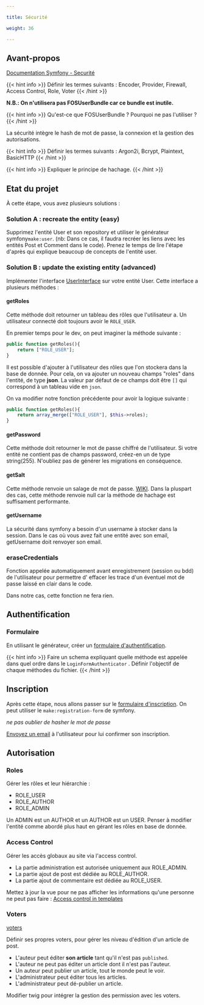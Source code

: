 ```yaml
---

title: Sécurité

weight: 36

---
```


## Avant-propos

[Documentation Symfony - Securité](https://symfony.com/doc/current/security.html)

{{< hint info >}} Définir les termes suivants : Encoder, Provider, Firewall, Access Control, Role, Voter {{< /hint >}}

**N.B.: On n'utilisera pas FOSUserBundle car ce bundle est inutile.**

{{< hint info >}} Qu'est-ce que FOSUserBundle ? Pourquoi ne pas l'utiliser ? {{< /hint >}}

La sécurité intègre le hash de mot de passe, la connexion et la gestion des autorisations.

{{< hint info >}} Définir les termes suivants : Argon2i, Bcrypt, Plaintext, BasicHTTP {{< /hint >}}

{{< hint info >}} Expliquer le principe de hachage. {{< /hint >}}

## Etat du projet

À cette étape, vous avez plusieurs solutions :

### Solution A : recreate the entity (easy)

Supprimez l'entité User et son repository et utiliser le générateur symfony`make:user`. (nb: Dans ce cas, il faudra
recréer les liens avec les entités Post et Comment dans le code). Prenez le temps de lire l'étape d'après qui explique
beaucoup de concepts de l'entité user.

### Solution B : update the existing entity (advanced)

Implémenter
l'interface [UserInterface](https://github.com/symfony/symfony/blob/4.0/src/Symfony/Component/Security/Core/User/UserInterface.php)
sur votre entité User. Cette interface a plusieurs méthodes :

#### getRoles

Cette méthode doit retourner un tableau des rôles que l'utilisateur a. Un utilisateur connecté doit toujours avoir
le `ROLE_USER`.

En premier temps pour le dev, on peut imaginer la méthode suivante :

```php
public function getRoles(){
    return ["ROLE_USER"];
}
```

Il est possible d'ajouter à l'utilisateur des rôles que l'on stockera dans la base de donnée. Pour cela, on va ajouter
un nouveau champs "roles" dans l'entité, de type **json**. La valeur par défaut de ce champs doit être `[]` qui
correspond à un tableau vide en `json`.

On va modifier notre fonction précédente pour avoir la logique suivante :

```php
public function getRoles(){
    return array_merge(["ROLE_USER"], $this->roles);
}
```

#### getPassword

Cette méthode doit retourner le mot de passe chiffré de l'utilisateur. Si votre entité ne contient pas de champs
password, créez-en un de type string(255). N'oubliez pas de générer les migrations en conséquence.

#### getSalt

Cette méthode renvoie un salage de mot de passe. [WIKI](https://fr.wikipedia.org/wiki/Salage_(cryptographie)). Dans la
pluspart des cas, cette méthode renvoie null car la méthode de hachage est suffisament performante.

#### getUsername

La sécurité dans symfony a besoin d'un username à stocker dans la session. Dans le cas où vous avez fait une entité avec
son email, getUsername doit renvoyer son email.

### eraseCredentials

Fonction appelée automatiquement avant enregistrement (session ou bdd) de l'utilisateur pour permettre d' effacer les
trace d'un éventuel mot de passe laissé en clair dans le code.

Dans notre cas, cette fonction ne fera rien.

## Authentification

### Formulaire

En utilisant le générateur, créer
un [formulaire d'authentification](https://symfony.com/doc/current/security/form_login_setup.html).

{{< hint info >}} Faire un schema expliquant quelle méthode est appelée dans quel ordre dans le `LoginFormAuthenticator`
. Définir l'objectif de chaque méthodes du fichier. {{< /hint >}}

## Inscription

Après cette étape, nous allons passer sur
le [formulaire d'inscription](https://symfony.com/doc/current/doctrine/registration_form.html). On peut utiliser
le `make:registration-form` de symfony.

*ne pas oublier de hasher le mot de passe*

[Envoyez un email](https://symfony.com/doc/current/mailer.html) à l'utilisateur pour lui confirmer son inscription.

## Autorisation

### Roles

Gérer les rôles et leur hiérarchie :

- ROLE_USER
- ROLE_AUTHOR
- ROLE_ADMIN

Un ADMIN est un AUTHOR et un AUTHOR est un USER. Penser à modifier l'entité comme abordé plus haut en gérant les rôles
en base de donnée.

### Access Control

Gérer les accès globaux au site via l'access control.

- La partie administration est autorisée uniquement aux ROLE_ADMIN.
- La partie ajout de post est dédiée au ROLE_AUTHOR.
- La partie ajout de commentaire est dédiée au ROLE_USER.

Mettez à jour la vue pour ne pas afficher les informations qu'une personne ne peut pas
faire : [Access control in templates](https://symfony.com/doc/current/security.html#access-control-in-templates)

### Voters

[voters](https://symfony.com/doc/current/security/voters.html)

Définir ses propres voters, pour gérer les niveau d'édition d'un article de post.

- L'auteur peut éditer **son article** tant qu'il n'est pas `published`.
- L'auteur ne peut pas éditer un article dont il n'est pas l'auteur.
- Un auteur peut publier un article, tout le monde peut le voir.
- L'administrateur peut éditer tous les articles.
- L'administrateur peut dé-publier un article.

Modifier twig pour intégrer la gestion des permission avec les voters. 